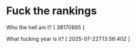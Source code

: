 # Fuck the rankings

Who the hell am I?
{ 38170895 }

What fucking year is it?
[ 2025-07-22T13:56:40Z ]
